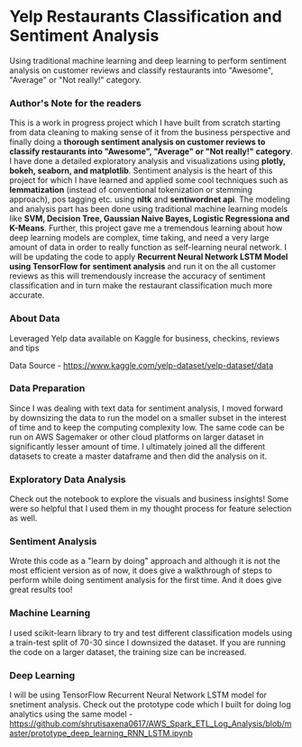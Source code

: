 # Yelp Restaurants Classification and Sentiment Analysis

Using traditional machine learning and deep learning to perform sentiment analysis on customer reviews and classify restaurants into "Awesome", "Average" or "Not really!" category.

### Author's Note for the readers

This is a work in progress project which I have built from scratch starting from data cleaning to making sense of it from the business perspective and finally doing a **thorough sentiment analysis on customer reviews to classify restaurants into "Awesome", "Average" or "Not really!" category**. I have done a detailed exploratory analysis and visualizations using **plotly, bokeh, seaborn, and matplotlib**. Sentiment analysis is the heart of this project for which I have learned and applied some cool techniques such as **lemmatization** (instead of conventional tokenization or stemming approach), pos tagging etc. using **nltk** and **sentiwordnet api**. The modeling and analysis part has been done using traditional machine learning models like **SVM, Decision Tree, Gaussian Naive Bayes, Logistic Regressiona and K-Means**. Further, this project gave me a tremendous learning about how deep learning models are complex, time taking, and need a very large amount of data in order to really function as self-learning neural network. I will be updating the code to apply **Recurrent Neural Network LSTM Model using TensorFlow for sentiment analysis** and run it on the all customer reviews as this will tremendously increase the accuracy of sentiment classification and in turn make the restaurant classification much more accurate.

### About Data

Leveraged Yelp data available on Kaggle for business, checkins, reviews and tips

Data Source - https://www.kaggle.com/yelp-dataset/yelp-dataset/data

### Data Preparation

Since I was dealing with text data for sentiment analysis, I moved forward by downsizing the data to run the model on a smaller subset in the interest of time and to keep the computing complexity low. The same code can be run on AWS Sagemaker or other cloud platforms on larger dataset in significantly lesser amount of time. I ultimately joined all the different datasets to create a master dataframe and then did the analysis on it.

### Exploratory Data Analysis

Check out the notebook to explore the visuals and business insights! Some were so helpful that I used them in my thought process for feature selection as well.

### Sentiment Analysis

Wrote this code as a "learn by doing" approach and although it is not the most efficient version as of now, it does give a walkthrough of steps to perform while doing sentiment analysis for the first time. And it does give great results too!

### Machine Learning

I used scikit-learn library to try and test different classification models using a train-test split of 70-30 since I downsized the dataset. If you are running the code on a larger dataset, the training size can be increased.

### Deep Learning

I will be using TensorFlow Recurrent Neural Network LSTM model for snetiment analysis. Check out the prototype code which I built for doing log analytics using the same model - https://github.com/shrutisaxena0617/AWS_Spark_ETL_Log_Analysis/blob/master/prototype_deep_learning_RNN_LSTM.ipynb

